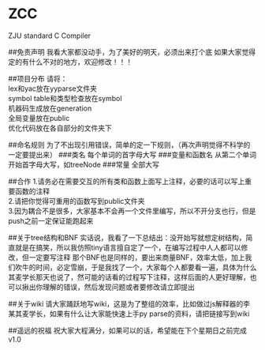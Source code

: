 # ZCC
ZJU standard C Compiler

##免责声明
我看大家都没动手，为了美好的明天，必须出来打个底
如果大家觉得定的有什么不对的地方，欢迎修改！！！

##项目分布
请将：  
    lex和yac放在yyparse文件夹  
    symbol table和类型检查放在symbol  
    机器码生成放在generation  
    全局变量放在public  
    优化代码放在各自部分的文件夹下  

##命名规则
为了不出现引用错误，简单的定一下规则，（再次声明觉得不科学的一定要提出来） 
###类名
每个单词的首字母大写
###变量和函数名
从第二个单词开始首字母大写，如treeNode
###常量
全部大写

##合作
1.请务必在需要交互的所有类和函数上面写上注释，必要的话可以写上重要函数的注释  
2.请把你觉得可重用的函数写到public文件夹  
3.因为耦合不是很多，大家基本不会再一个文件里编写，所以不开分支也行，但是push之前一定保证能跑起来  

##关于tree结构和BNF
  实话说，我看了一下总结出：没开始写就想定树结构，简直就是在搞笑，所以我仿照tiny语言擅自定了一个，在编写过程中人人都可以修改，但一定要写注释
那个BNF也是同样的，要出来商量BNF，效率太低，加上我们吹牛的时间，必定雪崩，于是我找了一个，大家每个人都要看一遍，具体为什么其麦学长那天也说了，然可能的话看的过程写下注释，这样后面的人更好理解，也可以揪出你理解的错误，然后发现问题或者要修改请立即提出

##关于wiki
请大家踊跃地写wiki，这是为了整组的效率，比如做过js解释器的李某其麦学长，如果有什么让大家能快速上手py parse的资料，请把链接写到wiki

##遥远的祝福
祝大家大程满分，如果可以的话，希望能在下个星期日之前完成v1.0